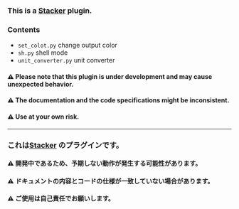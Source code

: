 ### This is a [Stacker](https://github.com/remokasu/stacker) plugin.

### Contents
* `set_colot.py` change output color
* `sh.py` shell mode
* `unit_converter.py` unit converter

#### ⚠ Please note that this plugin is under development and may cause unexpected behavior.
#### ⚠ The documentation and the code specifications might be inconsistent.
#### ⚠ Use at your own risk.

<hr>

### これは[Stacker](https://github.com/remokasu/stacker) のプラグインです。
#### ⚠ 開発中であるため、予期しない動作が発生する可能性があります。
#### ⚠ ドキュメントの内容とコードの仕様が一致していない場合があります。
#### ⚠ ご使用は自己責任でお願いします。